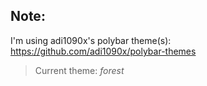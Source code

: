 ## Note:
I'm using adi1090x's polybar theme(s):  
https://github.com/adi1090x/polybar-themes  
> Current theme: *forest*
